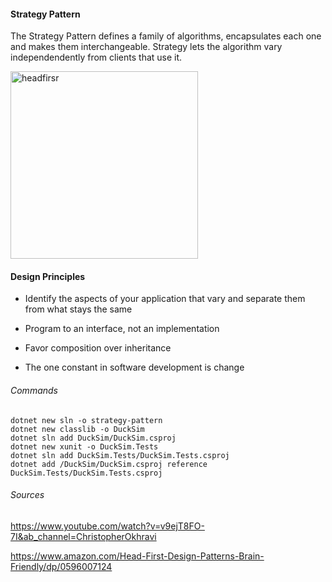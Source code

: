 #### Strategy Pattern

The Strategy Pattern defines a family of algorithms, encapsulates each one and makes them interchangeable. Strategy lets the algorithm vary independendently from clients that use it.

<img src="https://learning.oreilly.com/api/v2/epubs/urn:orm:book:9781492077992/files/assets/f0022-01.png" alt="headfirsr" width="300" />
<br>

#### Design Principles

- Identify the aspects of your application that vary and separate them from what stays the same

- Program to an interface, not an implementation

- Favor composition over inheritance

- The one constant in software development is change



###### Commands

```
dotnet new sln -o strategy-pattern
dotnet new classlib -o DuckSim
dotnet sln add DuckSim/DuckSim.csproj
dotnet new xunit -o DuckSim.Tests
dotnet sln add DuckSim.Tests/DuckSim.Tests.csproj
dotnet add /DuckSim/DuckSim.csproj reference DuckSim.Tests/DuckSim.Tests.csproj
```

###### Sources

https://www.youtube.com/watch?v=v9ejT8FO-7I&ab_channel=ChristopherOkhravi

https://www.amazon.com/Head-First-Design-Patterns-Brain-Friendly/dp/0596007124







